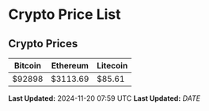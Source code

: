 # Crypto Price List

## Crypto Prices
| Bitcoin | Ethereum | Litecoin |
| ------- | -------- | -------- |
| $92898 | $3113.69 | $85.61 |
**Last Updated:** 2024-11-20 07:59 UTC
**Last Updated:** $DATE$
